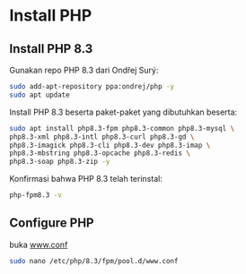 # Install PHP

## Install PHP 8.3
Gunakan repo PHP 8.3 dari Ondřej Surý:
```bash
sudo add-apt-repository ppa:ondrej/php -y
sudo apt update
```

Install PHP 8.3 beserta paket-paket yang dibutuhkan beserta:
```bash
sudo apt install php8.3-fpm php8.3-common php8.3-mysql \
php8.3-xml php8.3-intl php8.3-curl php8.3-gd \
php8.3-imagick php8.3-cli php8.3-dev php8.3-imap \
php8.3-mbstring php8.3-opcache php8.3-redis \
php8.3-soap php8.3-zip -y
```

Konfirmasi bahwa PHP 8.3 telah terinstal:
```bash
php-fpm8.3 -v
```
## Configure PHP
buka www.conf
```bash
sudo nano /etc/php/8.3/fpm/pool.d/www.conf
```
